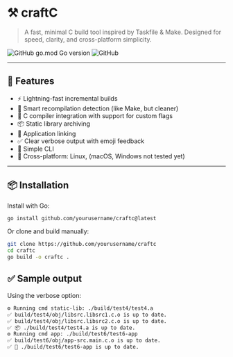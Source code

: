 
# ⚒️ craftC

> A fast, minimal C build tool inspired by Taskfile & Make. Designed for speed, clarity, and cross-platform simplicity.

![GitHub go.mod Go version](https://img.shields.io/github/go-mod/go-version/yourusername/craftc)
![GitHub](https://img.shields.io/github/license/yourusername/craftc)

---

## 🚀 Features

- ⚡ Lightning-fast incremental builds
- 🧠 Smart recompilation detection (like Make, but cleaner)
- 🔨 C compiler integration with support for custom flags
- 📦 Static library archiving
- 🔗 Application linking
- ✅ Clear verbose output with emoji feedback
- 🧩 Simple CLI
- 🧰 Cross-platform: Linux, (macOS, Windows not tested yet)

---

## 📦 Installation

Install with Go:

```sh
go install github.com/yourusername/craftc@latest
```
Or clone and build manually:
```sh
git clone https://github.com/yourusername/craftc
cd craftc
go build -o craftc .
```
## ✅ Sample output
Using the verbose option:
```sh
⚙️ Running cmd static-lib: ./build/test4/test4.a
✅ build/test4/obj/libsrc.libsrc1.c.o is up to date.
✅ build/test4/obj/libsrc.libsrc2.c.o is up to date.
✅ 📦 ./build/test4/test4.a is up to date.
⚙️ Running cmd app: ./build/test6/test6-app
✅ build/test6/obj/app-src.main.c.o is up to date.
✅ 🚀 ./build/test6/test6-app is up to date.
```